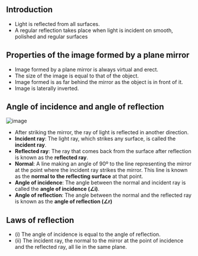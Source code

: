 ## Introduction
* Light is reflected from all surfaces. 
* A regular reflection takes place when light is incident on smooth, polished and regular surfaces

## Properties of the image formed by a plane mirror
* Image formed by a plane mirror is always virtual and erect. 
* The size of the image is equal to that of the object. 
* Image formed is as far behind the mirror as the object is in front of it. 
* Image is laterally inverted.

## Angle of incidence and angle of reflection
![image](https://user-images.githubusercontent.com/20998959/148184624-e177e965-3c78-44da-ba64-d0126f78d1a6.png)
* After striking the mirror, the ray of light is reflected in another direction.
* **Incident ray**: The light ray, which strikes any surface, is called the **incident ray**. 
* **Reflected ray**: The ray that comes back from the surface after reflection is known as the **reflected ray**.
* **Normal**:  A line making an angle of 90º to the line representing the mirror at the point where the incident ray strikes the mirror. This line is known
as the **normal to the reflecting surface** at that point.
* **Angle of incidence**: The angle between the normal and incident ray is called the **angle of incidence (∠i)**. 
* **Angle of reflection**: The angle between the normal and the reflected ray is known as the **angle of reflection (∠r)** 

## Laws of reflection
* (i) The angle of incidence is equal to the angle of reflection.
* (ii) The incident ray, the normal to the mirror at the point of incidence and the reflected ray, all lie in the same plane.

